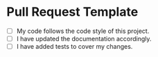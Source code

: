 # Pull Request Template

<!--- What types of changes does your code introduce? Put an `x` in all the boxes that apply: -->
- [ ] My code follows the code style of this project.
- [ ] I have updated the documentation accordingly.
- [ ] I have added tests to cover my changes.
